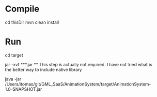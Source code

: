 # Compile

cd thisDir
mvn clean install

# Run

cd target

jar -xvf ***.jar ** This step is actually not required. I have not tried what is the better way to include native library

java -jar /Users/itomao/git/GML_SaaS/AnimationSystem/target/AnimationSystem-1.0-SNAPSHOT.jar